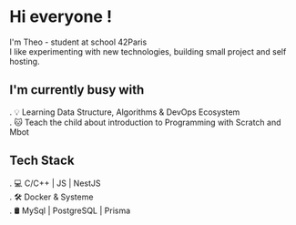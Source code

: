 # Hi everyone ! 

I'm Theo - student at school 42Paris \
I like experimenting with new technologies, building small project and self hosting.
## I'm currently busy with
. 💡 Learning Data Structure, Algorithms & DevOps Ecosystem  
. 🐱 Teach the child about introduction to Programming with Scratch and Mbot
## Tech Stack
. 💻 C/C++ | JS | NestJS\
. 🛠️ Docker & Systeme\
. 🛢️ MySql | PostgreSQL | Prisma
